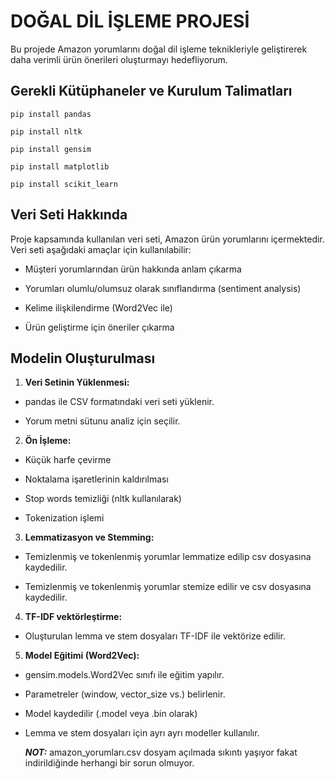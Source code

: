 # DOĞAL DİL İŞLEME PROJESİ

Bu projede Amazon yorumlarını doğal dil işleme teknikleriyle geliştirerek daha verimli ürün önerileri oluşturmayı hedefliyorum.

## Gerekli Kütüphaneler ve Kurulum Talimatları

`pip install pandas` 

`pip install nltk`

`pip install gensim`

`pip install matplotlib`

`pip install scikit_learn`

## Veri Seti Hakkında

Proje kapsamında kullanılan veri seti, Amazon ürün yorumlarını içermektedir. Veri seti aşağıdaki amaçlar için kullanılabilir:

* Müşteri yorumlarından ürün hakkında anlam çıkarma

* Yorumları olumlu/olumsuz olarak sınıflandırma (sentiment analysis)

* Kelime ilişkilendirme (Word2Vec ile)

* Ürün geliştirme için öneriler çıkarma

 ## Modelin Oluşturulması

1. **Veri Setinin Yüklenmesi:**

* pandas ile CSV formatındaki veri seti yüklenir.

* Yorum metni sütunu analiz için seçilir.

2. **Ön İşleme:**

* Küçük harfe çevirme

* Noktalama işaretlerinin kaldırılması

* Stop words temizliği (nltk kullanılarak)

* Tokenization işlemi

3. **Lemmatizasyon ve Stemming:**

* Temizlenmiş ve tokenlenmiş yorumlar lemmatize edilip csv dosyasına kaydedilir.

* Temizlenmiş ve tokenlenmiş yorumlar stemize edilir ve csv dosyasına kaydedilir.

4. **TF-IDF vektörleştirme:**

* Oluşturulan lemma ve stem dosyaları TF-IDF ile vektörize edilir.

5. **Model Eğitimi (Word2Vec):**

* gensim.models.Word2Vec sınıfı ile eğitim yapılır.

* Parametreler (window, vector_size vs.) belirlenir.

* Model kaydedilir (.model veya .bin olarak)

* Lemma ve stem dosyaları için ayrı ayrı modeller kullanılır.

  ***NOT:*** amazon_yorumları.csv dosyam açılmada sıkıntı yaşıyor fakat indirildiğinde herhangi bir sorun olmuyor. 
